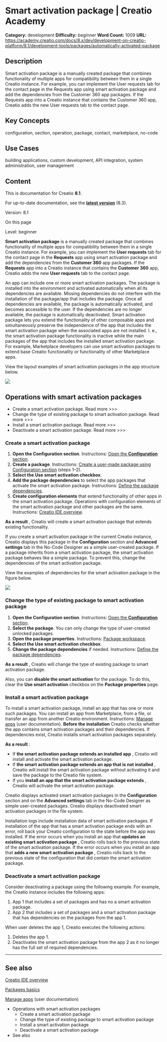 # Smart activation package | Creatio Academy

**Category:** development **Difficulty:** beginner **Word Count:** 1009 **URL:**
https://academy.creatio.com/docs/8.x/dev/development-on-creatio-platform/8.1/development-tools/packages/automatically-activated-package

## Description

Smart activation package is a manually created package that combines
functionality of multiple apps for compatibility between them in a single
Creatio instance. For example, you can implement the User requests tab for the
contact page in the Requests app using smart activation package and add the
dependencies from the Customer 360 app packages. If the Requests app into a
Creatio instance that contains the Customer 360 app, Creatio adds the new User
requests tab to the contact page.

## Key Concepts

configuration, section, operation, package, contact, marketplace, no-code

## Use Cases

building applications, custom development, API integration, system
administration, user management

## Content

This is documentation for Creatio **8.1**.

For up-to-date documentation, see the
**[latest version](/docs/8.x/dev/development-on-creatio-platform/development-tools/packages/automatically-activated-package)**
(8.3).

Version: 8.1

On this page

Level: beginner

**Smart activation package** is a manually created package that combines
functionality of multiple apps for compatibility between them in a single
Creatio instance. For example, you can implement the **User requests** tab for
the contact page in the **Requests** app using smart activation package and add
the dependencies from the **Customer 360** app packages. If the **Requests** app
into a Creatio instance that contains the **Customer 360** app, Creatio adds the
new **User requests** tab to the contact page.

An app can include one or more smart activation packages. The package is
installed into the environment and activated automatically when all its
dependencies are available. Missing dependencies do not interfere with the
installation of the package/app that includes the package. Once all dependencies
are available, the package is automatically activated, and becomes accessible to
the user. If the dependencies are no longer available, the package is
automatically deactivated. Smart activation package lets you extend the
functionality of other composable apps and simultaneously preserve the
independence of the app that includes the smart activation package when the
associated apps are not installed. I. e., the smart activation package
functionality is inactive while the main packages of the app that includes the
installed smart activation package. For example, Marketplace developers can use
smart activation packages to extend base Creatio functionality or functionality
of other Marketplace apps.

View the layout examples of smart activation packages in the app structure
below.

![](https://academy.creatio.com/sites/default/files/documentation/sdk/ru/BPMonlineWebSDK/Screenshots/AutomaticallyActivatedPackage/8.0/scr_PackageExamples.png)

## Operations with smart activation packages​

- Create a smart activation package. Read more >>>
- Change the type of existing package to smart activation package. Read more >>>
- Install a smart activation package. Read more >>>
- Deactivate a smart activation package. Read more >>>

### Create a smart activation package​

1. **Open the Configuration section**. Instructions:
   [Open the **Configuration** section](https://academy.creatio.com/documents?ver=8.1&id=15101&anchor=title-2093-2).
2. **Create a package**. Instructions:
   [Create a user-made package using Configuration section](https://academy.creatio.com/documents?ver=8.1&id=15122)
   (steps 1–2).
3. **Select the Use smart activation checkbox**.
4. **Add the package dependencies** to select the app packages that activate the
   smart activation package. Instructions:
   [Define the package dependencies](https://academy.creatio.com/documents?ver=8.1&id=15122&anchor=title-1198-4).
5. **Create configuration elements** that extend functionality of other apps in
   the smart activation package. Operations with configuration elements of the
   smart activation package and other packages are the same. Instructions:
   [Creatio IDE overview](https://academy.creatio.com/documents?ver=8.1&id=15101).

**As a result** , Creatio will create a smart activation package that extends
existing functionality.

If you create a smart activation package in the current Creatio instance,
Creatio displays this package in the **Configuration** section and **Advanced
settings** tab in the No-Code Designer as a simple user-created package. If a
package inherits from a smart activation package, the smart activation package
behaves like a simple package. To prevent this, change the dependencies of the
smart activation package.

View the examples of dependencies for the smart activation package in the figure
below.

![](https://academy.creatio.com/sites/default/files/documentation/sdk/ru/BPMonlineWebSDK/Screenshots/AutomaticallyActivatedPackage/8.0/scr_PackageDependencies.png)

### Change the type of existing package to smart activation package​

1. **Open the Configuration section**. Instructions:
   [Open the **Configuration** section](https://academy.creatio.com/documents?ver=8.1&id=15101&anchor=title-2093-2).
2. **Select the package**. You can only change the type of user-created unlocked
   packages.
3. **Open the package properties**. Instructions:
   [Package workspace](https://academy.creatio.com/documents?ver=8.1&id=15101&anchor=title-2093-11).
4. **Select the Use smart activation checkbox**.
5. **Change the package dependencies** if needed. Instructions:
   [Define the package dependencies](https://academy.creatio.com/documents?ver=8.1&id=15122&anchor=title-1198-4).

**As a result** , Creatio will change the type of existing package to smart
activation package.

Also, you can **disable the smart activation** for the package. To do this,
clear the **Use smart activation** checkbox on the **Package properties** page.

### Install a smart activation package​

To install a smart activation package, install an app that has one or more such
packages. You can install an app from Marketplace, from a file, or transfer an
app from another Creatio environment. Instructions:
[Manage apps](https://academy.creatio.com/documents?ver=8.1&id=2444) (user
documentation). **Before the installation** Creatio checks whether the app
contains smart activation packages and their dependencies. If dependencies
exist, Creatio installs smart activation packages separately.

**As a result** :

- If **the smart activation package extends an installed app** , Creatio will
  install and activate the smart activation package.
- If **the smart activation package extends an app that is not installed** ,
  Creatio will install the smart activation package without activating it and
  save the package to the Creatio file system.
- If you **install an app that the smart activation package extends** , Creatio
  will activate the smart activation package.

Creatio displays activated smart activation packages in the **Configuration**
section and on the **Advanced settings** tab in the No-Code Designer as simple
user-created packages. Creatio displays deactivated smart activation packages in
the file system.

Installation logs include installation data of smart activation packages. If
installation of the app that has a smart activation package ends with an error,
roll back your Creatio configuration to the state before the app was installed.
If the error occurs when you install an app that **updates an existing smart
activation package** , Creatio rolls back to the previous state of the smart
activation package. If the error occurs when you install an app that **adds a
new smart activation package** , Creatio rolls back to the previous state of the
configuration that did contain the smart activation package.

### Deactivate a smart activation package​

Consider deactivating a package using the following example. For example, the
Creatio instance includes the following apps:

1. App 1 that includes a set of packages and has no a smart activation package.
2. App 2 that includes a set of packages and a smart activation package that has
   dependencies on the packages from the app 1.

When user deletes the app 1, Creatio executes the following actions:

1. Deletes the app 1.
2. Deactivates the smart activation package from the app 2 as it no longer has
   the full set of required dependencies.

---

## See also​

[Creatio IDE overview](https://academy.creatio.com/documents?ver=8.1&id=15101)

[Packages basics](https://academy.creatio.com/documents?ver=8.1&id=15101)

[Manage apps](https://academy.creatio.com/documents?ver=8.1&id=2444) (user
documentation)

- Operations with smart activation packages
  - Create a smart activation package
  - Change the type of existing package to smart activation package
  - Install a smart activation package
  - Deactivate a smart activation package
- See also
